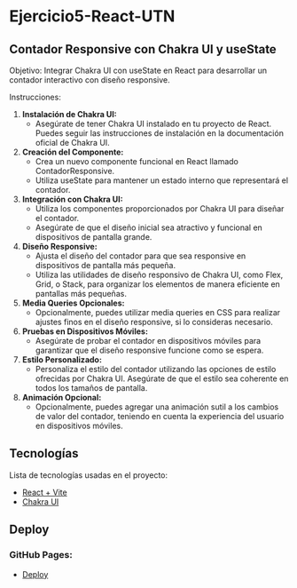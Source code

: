 # Ejercicio5-React-UTN
## Contador Responsive con Chakra UI y useState

Objetivo: Integrar Chakra UI con useState en React para desarrollar un contador interactivo con diseño responsive.

Instrucciones:

1. **Instalación de Chakra UI:**
   * Asegúrate de tener Chakra UI instalado en tu proyecto de React. Puedes seguir las instrucciones de instalación en la documentación oficial de Chakra UI.
2. **Creación del Componente:**
   * Crea un nuevo componente funcional en React llamado ContadorResponsive.
   * Utiliza useState para mantener un estado interno que representará el contador.
3. **Integración con Chakra UI:**
   * Utiliza los componentes proporcionados por Chakra UI para diseñar el contador.
   * Asegúrate de que el diseño inicial sea atractivo y funcional en dispositivos de pantalla grande.
4. **Diseño Responsive:**
   * Ajusta el diseño del contador para que sea responsive en dispositivos de pantalla más pequeña.
   * Utiliza las utilidades de diseño responsivo de Chakra UI, como Flex, Grid, o Stack, para organizar los elementos de manera eficiente en pantallas más pequeñas.
5. **Media Queries Opcionales:**
   * Opcionalmente, puedes utilizar media queries en CSS para realizar ajustes finos en el diseño responsive, si lo consideras necesario.
6. **Pruebas en Dispositivos Móviles:**
   * Asegúrate de probar el contador en dispositivos móviles para garantizar que el diseño responsive funcione como se espera.
7. **Estilo Personalizado:**
   * Personaliza el estilo del contador utilizando las opciones de estilo ofrecidas por Chakra UI. Asegúrate de que el estilo sea coherente en todos los tamaños de pantalla.
8. **Animación Opcional:**
   * Opcionalmente, puedes agregar una animación sutil a los cambios de valor del contador, teniendo en cuenta la experiencia del usuario en dispositivos móviles.

## Tecnologías

Lista de tecnologías usadas en el proyecto:
* [React + Vite](https://vitejs.dev/)
* [Chakra UI](https://chakra-ui.com/)

## Deploy 

### GitHub Pages:
* [Deploy](https://contadorgalindezcasas.netlify.app/)
